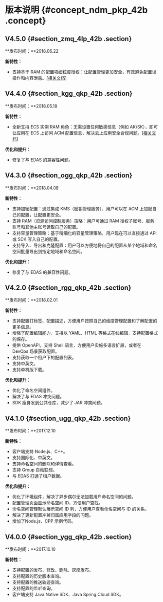 # 版本说明 {#concept_ndm_pkp_42b .concept}

## V4.5.0 {#section_zmq_4lp_42b .section}

**发布时间：**2018.06.22

**新特性：**

-   支持基于 RAM 的配置项细粒度授权：让配置管理更加安全，有效避免配置误操作和内容泄露。[\[相关文档\]](https://help.aliyun.com/document_detail/85118.html)

## V4.4.0 {#section_kgg_qkp_42b .section}

**发布时间：**2018.05.18

**新特性：**

-   全新支持 ECS 实例 RAM 角色：无需设置任何敏感信息（例如 AK/SK），即可让应用在 ECS 上访问 ACM 配置信息，解决云上应用安全合规问题。\[[相关文档](https://help.aliyun.com/document_detail/72013.html)\]

**优化和提升：**

-   修复了与 EDAS 的兼容性问题。

## V4.3.0 {#section_ogg_qkp_42b .section}

**发布时间：**2018.04.08

**新特性：**

-   支持加密配置：通过集成 KMS（密钥管理服务），用户可以在 ACM 上加密自己的配置，让配置更安全。
-   支持 RAM（资源访问控制服务）策略：用户可通过 RAM 授权子账号、服务账号和其他主账号读取自己的配置。
-   支持容量管理策略：基于精细化的容量管理策略，用户现在可以直接通过 API 或 SDK 写入自己的配置。
-   支持导入、导出和克隆配置：用户可以方便地将自己的配置从某个地域和命名空间批量导出到指定地域和命名空间。

**优化和提升：**

-   修复了与 EDAS 的兼容性问题。

## V4.2.0 {#section_rgg_qkp_42b .section}

**发布时间：**2018.02.01

**新特性：**

-   支持配置打标签、配置描述，方便用户按照自己的维度管理配置和了解配置的更多信息。
-   增强了配置编辑能力，支持以 YAML、HTML 等格式在线编辑，支持配置格式的保存。
-   提供 OpenAPI，支持 Shell 语言，方便用户实施多语言扩展，或者在 DevOps 场景获取配置。
-   支持获取一个租户下的配置列表。
-   支持中英文。
-   支持单机版下载。

**优化和提升：**

-   优化了命名空间组件。
-   解决了与 EDAS 冲突问题。
-   SDK 瘦身发到公共仓库，减少了 JAR 冲突问题。

## V4.1.0 {#section_ugg_qkp_42b .section}

**发布时间：**2017.12.10

**新特性：**

-   客户端支持 Node.js、C++。
-   支持国际化、中英文。
-   支持命名空间的删除和详情查看。
-   支持 Group 自动联想。
-   与 EDAS 打通了租户数据。

**优化和提升：**

-   优化了环境组件，解决了异步偶尔无法加载用户命名空间的问题。
-   配置管理页面显示命名空间 ID，方便用户查找。
-   命名空间管理默认展示空间 ID 列，方便用户查看命名空间与 ID 的关系。
-   解决了更新配置冲掉归属应用字段的问题。
-   增加了Node.js、CPP 示例代码。

## V4.0.0 {#section_ygg_qkp_42b .section}

**发布时间：**2017.10.10

**新特性：**

-   支持配置的发布、修改、删除、灰度发布。
-   支持配置的历史版本查询。
-   支持配置的推送轨迹查询。
-   支持配置的监听查询。
-   客户端支持 Java Native SDK、Java Spring Cloud SDK。

